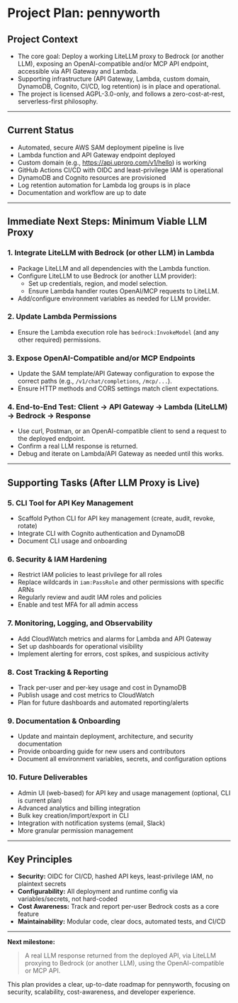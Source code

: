 # Project Plan: pennyworth

## Project Context

- The core goal: Deploy a working LiteLLM proxy to Bedrock (or another LLM), exposing an OpenAI-compatible and/or MCP API endpoint, accessible via API Gateway and Lambda.
- Supporting infrastructure (API Gateway, Lambda, custom domain, DynamoDB, Cognito, CI/CD, log retention) is in place and operational.
- The project is licensed AGPL-3.0-only, and follows a zero-cost-at-rest, serverless-first philosophy.

---

## Current Status
- Automated, secure AWS SAM deployment pipeline is live
- Lambda function and API Gateway endpoint deployed
- Custom domain (e.g., https://api.uproro.com/v1/hello) is working
- GitHub Actions CI/CD with OIDC and least-privilege IAM is operational
- DynamoDB and Cognito resources are provisioned
- Log retention automation for Lambda log groups is in place
- Documentation and workflow are up to date

---

## **Immediate Next Steps: Minimum Viable LLM Proxy**

### 1. **Integrate LiteLLM with Bedrock (or other LLM) in Lambda**
- Package LiteLLM and all dependencies with the Lambda function.
- Configure LiteLLM to use Bedrock (or another LLM provider):
  - Set up credentials, region, and model selection.
  - Ensure Lambda handler routes OpenAI/MCP requests to LiteLLM.
- Add/configure environment variables as needed for LLM provider.

### 2. **Update Lambda Permissions**
- Ensure the Lambda execution role has `bedrock:InvokeModel` (and any other required) permissions.

### 3. **Expose OpenAI-Compatible and/or MCP Endpoints**
- Update the SAM template/API Gateway configuration to expose the correct paths (e.g., `/v1/chat/completions`, `/mcp/...`).
- Ensure HTTP methods and CORS settings match client expectations.

### 4. **End-to-End Test: Client → API Gateway → Lambda (LiteLLM) → Bedrock → Response**
- Use curl, Postman, or an OpenAI-compatible client to send a request to the deployed endpoint.
- Confirm a real LLM response is returned.
- Debug and iterate on Lambda/API Gateway as needed until this works.

---

## **Supporting Tasks (After LLM Proxy is Live)**

### 5. **CLI Tool for API Key Management**
- Scaffold Python CLI for API key management (create, audit, revoke, rotate)
- Integrate CLI with Cognito authentication and DynamoDB
- Document CLI usage and onboarding

### 6. **Security & IAM Hardening**
- Restrict IAM policies to least privilege for all roles
- Replace wildcards in `iam:PassRole` and other permissions with specific ARNs
- Regularly review and audit IAM roles and policies
- Enable and test MFA for all admin access

### 7. **Monitoring, Logging, and Observability**
- Add CloudWatch metrics and alarms for Lambda and API Gateway
- Set up dashboards for operational visibility
- Implement alerting for errors, cost spikes, and suspicious activity

### 8. **Cost Tracking & Reporting**
- Track per-user and per-key usage and cost in DynamoDB
- Publish usage and cost metrics to CloudWatch
- Plan for future dashboards and automated reporting/alerts

### 9. **Documentation & Onboarding**
- Update and maintain deployment, architecture, and security documentation
- Provide onboarding guide for new users and contributors
- Document all environment variables, secrets, and configuration options

### 10. **Future Deliverables**
- Admin UI (web-based) for API key and usage management (optional, CLI is current plan)
- Advanced analytics and billing integration
- Bulk key creation/import/export in CLI
- Integration with notification systems (email, Slack)
- More granular permission management

---

## Key Principles
- **Security:** OIDC for CI/CD, hashed API keys, least-privilege IAM, no plaintext secrets
- **Configurability:** All deployment and runtime config via variables/secrets, not hard-coded
- **Cost Awareness:** Track and report per-user Bedrock costs as a core feature
- **Maintainability:** Modular code, clear docs, automated tests, and CI/CD

---

**Next milestone:**
> A real LLM response returned from the deployed API, via LiteLLM proxying to Bedrock (or another LLM), using the OpenAI-compatible or MCP API.

This plan provides a clear, up-to-date roadmap for pennyworth, focusing on security, scalability, cost-awareness, and developer experience. 